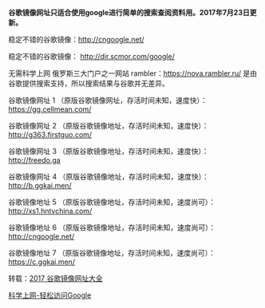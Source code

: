 **谷歌镜像网址只适合使用google进行简单的搜索查阅资料用。2017年7月23日更新。** 

稳定不错的谷歌镜像：http://cngoogle.net/

稳定不错的谷歌镜像： http://dir.scmor.com/google/ 

无需科学上网 俄罗斯三大门户之一网站 rambler：https://nova.rambler.ru/  是由谷歌提供搜索支持，所以搜索结果与谷歌并无差异。

谷歌镜像网址 1 （原版谷歌镜像网址，存活时间未知，速度快）：https://gg.cellmean.com/

谷歌镜像网址 2 （原版谷歌镜像地址，存活时间未知，速度快）：http://g363.firstguo.com/

谷歌镜像网址 3 （原版谷歌镜像地址，存活时间未知，速度快）：http://freedo.ga

谷歌镜像网址 4 （原版谷歌镜像地址，存活时间未知，速度快）：http://b.ggkai.men/

谷歌镜像地址 5 （原版谷歌镜像地址，存活时间未知，速度尚可）：http://xs1.hntvchina.com/

谷歌镜像地址 6 （原版谷歌镜像地址，存活时间未知，速度尚可）：http://cngoogle.net/

谷歌镜像地址 7 （原版谷歌镜像地址，存活时间未知，速度尚可）：https://c.ggkai.men/

转载：[2017 谷歌镜像网址大全](https://lai.yuweining.cn/archives/578/)

[科学上网-轻松访问Google](http://coderschool.cn/1853.html)